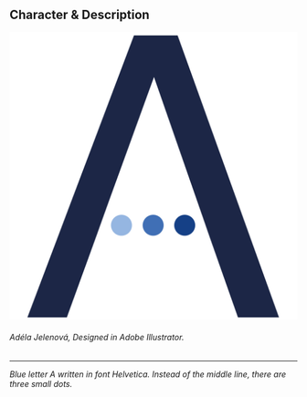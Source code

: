 ## Character & Description

 ![Blue letter A written in font Helvetica. Instead of the middle line, there are three small dots.](letter_A.png)
###### Adéla Jelenová, Designed in Adobe Illustrator. ######

 - - -
 
 *Blue letter A written in font Helvetica. Instead of the middle line, there are three small dots.*
